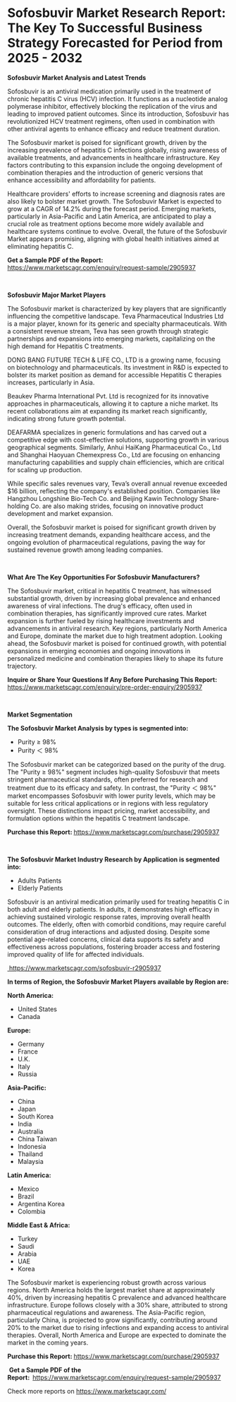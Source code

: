 <p><h1>Sofosbuvir Market Research Report: The Key To Successful Business Strategy Forecasted for Period from 2025 - 2032</h1></p><p><strong>Sofosbuvir Market Analysis and Latest Trends</strong></p>
<p><p>Sofosbuvir is an antiviral medication primarily used in the treatment of chronic hepatitis C virus (HCV) infection. It functions as a nucleotide analog polymerase inhibitor, effectively blocking the replication of the virus and leading to improved patient outcomes. Since its introduction, Sofosbuvir has revolutionized HCV treatment regimens, often used in combination with other antiviral agents to enhance efficacy and reduce treatment duration.</p><p>The Sofosbuvir market is poised for significant growth, driven by the increasing prevalence of hepatitis C infections globally, rising awareness of available treatments, and advancements in healthcare infrastructure. Key factors contributing to this expansion include the ongoing development of combination therapies and the introduction of generic versions that enhance accessibility and affordability for patients.</p><p>Healthcare providers' efforts to increase screening and diagnosis rates are also likely to bolster market growth. The Sofosbuvir Market is expected to grow at a CAGR of 14.2% during the forecast period. Emerging markets, particularly in Asia-Pacific and Latin America, are anticipated to play a crucial role as treatment options become more widely available and healthcare systems continue to evolve. Overall, the future of the Sofosbuvir Market appears promising, aligning with global health initiatives aimed at eliminating hepatitis C.</p></p>
<p><strong>Get a Sample PDF of the Report:&nbsp;</strong> <a href="https://www.marketscagr.com/enquiry/request-sample/2905937?utm_campaign=3177&utm_medium=2&utm_source=Github&utm_content=ia&utm_term=12032025&utm_id=sofosbuvir">https://www.marketscagr.com/enquiry/request-sample/2905937</a></p>
<p>&nbsp;</p>
<p><strong>Sofosbuvir Major Market Players</strong></p>
<p><p>The Sofosbuvir market is characterized by key players that are significantly influencing the competitive landscape. Teva Pharmaceutical Industries Ltd is a major player, known for its generic and specialty pharmaceuticals. With a consistent revenue stream, Teva has seen growth through strategic partnerships and expansions into emerging markets, capitalizing on the high demand for Hepatitis C treatments.</p><p>DONG BANG FUTURE TECH & LIFE CO., LTD is a growing name, focusing on biotechnology and pharmaceuticals. Its investment in R&D is expected to bolster its market position as demand for accessible Hepatitis C therapies increases, particularly in Asia.</p><p>Beaukev Pharma International Pvt. Ltd is recognized for its innovative approaches in pharmaceuticals, allowing it to capture a niche market. Its recent collaborations aim at expanding its market reach significantly, indicating strong future growth potential.</p><p>DEAFARMA specializes in generic formulations and has carved out a competitive edge with cost-effective solutions, supporting growth in various geographical segments. Similarly, Anhui HaiKang Pharmaceutical Co., Ltd and Shanghai Haoyuan Chemexpress Co., Ltd are focusing on enhancing manufacturing capabilities and supply chain efficiencies, which are critical for scaling up production.</p><p>While specific sales revenues vary, Teva’s overall annual revenue exceeded $16 billion, reflecting the company's established position. Companies like Hangzhou Longshine Bio-Tech Co. and Beijing Kawin Technology Share-holding Co. are also making strides, focusing on innovative product development and market expansion.</p><p>Overall, the Sofosbuvir market is poised for significant growth driven by increasing treatment demands, expanding healthcare access, and the ongoing evolution of pharmaceutical regulations, paving the way for sustained revenue growth among leading companies.</p></p>
<p>&nbsp;</p>
<p><strong>What Are The Key Opportunities For Sofosbuvir Manufacturers?</strong></p>
<p><p>The Sofosbuvir market, critical in hepatitis C treatment, has witnessed substantial growth, driven by increasing global prevalence and enhanced awareness of viral infections. The drug's efficacy, often used in combination therapies, has significantly improved cure rates. Market expansion is further fueled by rising healthcare investments and advancements in antiviral research. Key regions, particularly North America and Europe, dominate the market due to high treatment adoption. Looking ahead, the Sofosbuvir market is poised for continued growth, with potential expansions in emerging economies and ongoing innovations in personalized medicine and combination therapies likely to shape its future trajectory.</p></p>
<p><strong>Inquire or Share Your Questions If Any Before Purchasing This Report:</strong> <a href="https://www.marketscagr.com/enquiry/pre-order-enquiry/2905937?utm_campaign=3177&utm_medium=2&utm_source=Github&utm_content=ia&utm_term=12032025&utm_id=sofosbuvir">https://www.marketscagr.com/enquiry/pre-order-enquiry/2905937</a></p>
<p>&nbsp;</p>
<p><strong>Market Segmentation</strong></p>
<p><strong>The Sofosbuvir Market Analysis by types is segmented into:</strong></p>
<p><ul><li>Purity ≥ 98%</li><li>Purity ＜ 98%</li></ul></p>
<p><p>The Sofosbuvir market can be categorized based on the purity of the drug. The "Purity ≥ 98%" segment includes high-quality Sofosbuvir that meets stringent pharmaceutical standards, often preferred for research and treatment due to its efficacy and safety. In contrast, the "Purity ＜ 98%" market encompasses Sofosbuvir with lower purity levels, which may be suitable for less critical applications or in regions with less regulatory oversight. These distinctions impact pricing, market accessibility, and formulation options within the hepatitis C treatment landscape.</p></p>
<p><strong>Purchase this Report:&nbsp;</strong><a href="https://www.marketscagr.com/purchase/2905937?utm_campaign=3177&utm_medium=2&utm_source=Github&utm_content=ia&utm_term=12032025&utm_id=sofosbuvir">https://www.marketscagr.com/purchase/2905937</a></p>
<p>&nbsp;</p>
<p><strong>The Sofosbuvir Market Industry Research by Application is segmented into:</strong></p>
<p><ul><li>Adults Patients</li><li>Elderly Patients</li></ul></p>
<p><p>Sofosbuvir is an antiviral medication primarily used for treating hepatitis C in both adult and elderly patients. In adults, it demonstrates high efficacy in achieving sustained virologic response rates, improving overall health outcomes. The elderly, often with comorbid conditions, may require careful consideration of drug interactions and adjusted dosing. Despite some potential age-related concerns, clinical data supports its safety and effectiveness across populations, fostering broader access and fostering improved quality of life for affected individuals.</p></p>
<p><a href="https://www.marketscagr.com/sofosbuvir-r2905937?utm_campaign=3177&utm_medium=2&utm_source=Github&utm_content=ia&utm_term=12032025&utm_id=sofosbuvir">&nbsp;https://www.marketscagr.com/sofosbuvir-r2905937</a></p>
<p><strong>In terms of Region, the Sofosbuvir Market Players available by Region are:</strong></p>
<p>
    <p> <strong> North America: </strong>
        <ul>
            <li>United States</li>
            <li>Canada</li>
        </ul>
        </p> 
    <p> <strong> Europe: </strong>
        <ul>
            <li>Germany</li>
            <li>France</li>
            <li>U.K.</li>
            <li>Italy</li>
            <li>Russia</li>
        </ul>
        </p> 
    <p> <strong> Asia-Pacific: </strong>
        <ul>
            <li>China</li>
            <li>Japan</li>
            <li>South Korea</li>
            <li>India</li>
            <li>Australia</li>
            <li>China Taiwan</li>
            <li>Indonesia</li>
            <li>Thailand</li>
            <li>Malaysia</li>
        </ul>
        </p> 
    <p> <strong> Latin America: </strong>
        <ul>
            <li>Mexico</li>
            <li>Brazil</li>
            <li>Argentina Korea</li>
            <li>Colombia</li>
        </ul>
        </p> 
    <p> <strong> Middle East & Africa: </strong>
        <ul>
            <li>Turkey</li>
            <li>Saudi</li>
            <li>Arabia</li>
            <li>UAE</li>
            <li>Korea</li>
        </ul>
    </p>
    </p>
<p><p>The Sofosbuvir market is experiencing robust growth across various regions. North America holds the largest market share at approximately 40%, driven by increasing hepatitis C prevalence and advanced healthcare infrastructure. Europe follows closely with a 30% share, attributed to strong pharmaceutical regulations and awareness. The Asia-Pacific region, particularly China, is projected to grow significantly, contributing around 20% to the market due to rising infections and expanding access to antiviral therapies. Overall, North America and Europe are expected to dominate the market in the coming years.</p></p>
<p><strong>Purchase this Report: </strong><a href="https://www.marketscagr.com/purchase/2905937?utm_campaign=3177&utm_medium=2&utm_source=Github&utm_content=ia&utm_term=12032025&utm_id=sofosbuvir">https://www.marketscagr.com/purchase/2905937</a></p>
<p>&nbsp;<strong>Get a Sample PDF of the Report:&nbsp;&nbsp;</strong><a href="https://www.marketscagr.com/enquiry/request-sample/2905937?utm_campaign=3177&utm_medium=2&utm_source=Github&utm_content=ia&utm_term=12032025&utm_id=sofosbuvir">https://www.marketscagr.com/enquiry/request-sample/2905937</a></p>
<p><strong></strong></p>
<p>Check more reports on <a href="https://www.marketscagr.com/?utm_campaign=3177&utm_medium=2&utm_source=Github&utm_content=ia&utm_term=12032025&utm_id=sofosbuvir">https://www.marketscagr.com/</a></p>